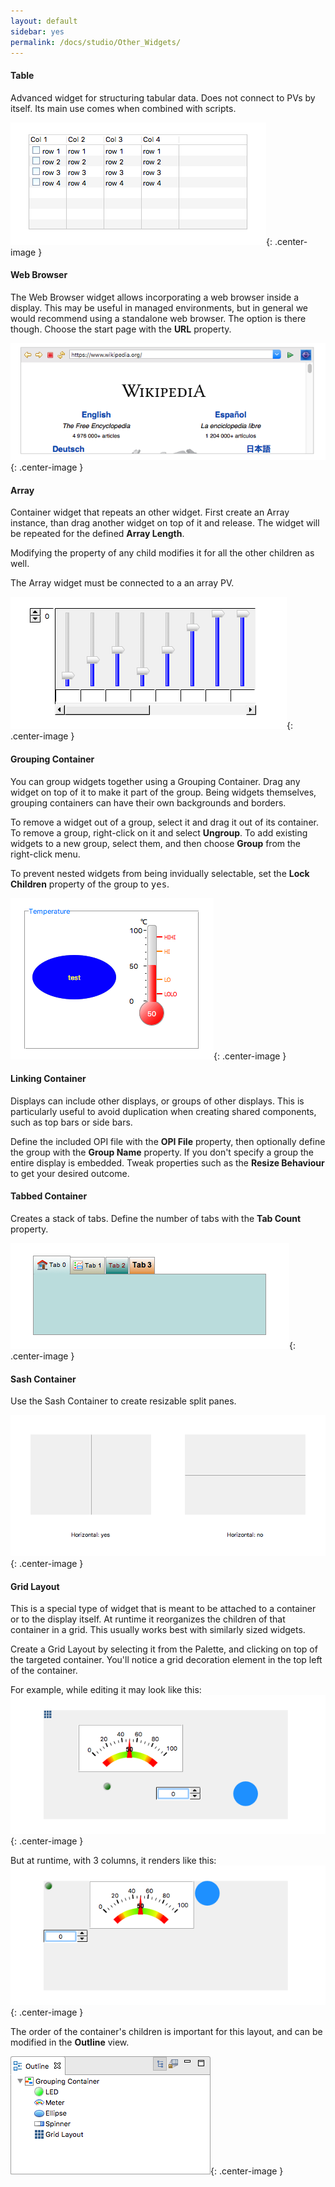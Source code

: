 ```yaml
---
layout: default
sidebar: yes
permalink: /docs/studio/Other_Widgets/
---
```


#### Table
Advanced widget for structuring tabular data. Does not connect to PVs by itself. Its main use comes when combined with scripts.

![Table](/assets/studio/table.png){: .center-image }

#### Web Browser
The Web Browser widget allows incorporating a web browser inside a display. This may be useful in managed environments, but in general we would recommend using a standalone web browser. The option is there though. Choose the start page with the **URL** property.

![Web Browser](/assets/studio/web-browser.png){: .center-image }

#### Array
Container widget that repeats an other widget. First create an Array instance, than drag another widget on top of it and release. The widget will be repeated for the defined **Array Length**.

Modifying the property of any child modifies it for all the other children as well.

The Array widget must be connected to a an array PV.

![Array](/assets/studio/array.png){: .center-image }

#### Grouping Container
You can group widgets together using a Grouping Container. Drag any widget on top of it to make it part of the group. Being widgets themselves, grouping containers can have their own backgrounds and borders.

To remove a widget out of a group, select it and drag it out of its container. To remove a group, right-click on it and select **Ungroup**. To add existing widgets to a new group, select them, and then choose **Group** from the right-click menu.

To prevent nested widgets from being invidually selectable, set the **Lock Children** property of the group to <tt>yes</tt>.

![Grouping Container](/assets/studio/grouping-container.png){: .center-image }

#### Linking Container
Displays can include other displays, or groups of other displays. This is particularly useful to avoid duplication when creating shared components, such as top bars or side bars.

Define the included OPI file with the **OPI File** property, then optionally define the group with the **Group Name** property. If you don't specify a group the entire display is embedded. Tweak properties such as the **Resize Behaviour** to get your desired outcome.

#### Tabbed Container
Creates a stack of tabs. Define the number of tabs with the **Tab Count** property.

![Tabbed Container](/assets/studio/tabbed-container.png){: .center-image }

#### Sash Container
Use the Sash Container to create resizable split panes.

![Sash Container](/assets/studio/sash-container.png){: .center-image }

#### Grid Layout
This is a special type of widget that is meant to be attached to a container or to the display itself. At runtime it reorganizes the children of that container in a grid. This usually works best with similarly sized widgets.  

Create a Grid Layout by selecting it from the Palette, and clicking on top of the targeted container. You'll notice a grid decoration element in the top left of the container.

For example, while editing it may look like this:
![Edit Grid Layout](/assets/studio/grid-layout-edit.png){: .center-image }

But at runtime, with 3 columns, it renders like this:
![Run Grid Layout](/assets/studio/grid-layout-run.png){: .center-image }

The order of the container's children is important for this layout, and can be modified in the **Outline** view.

![Grid Layout Outline](/assets/studio/grid-layout-outline.png){: .center-image }
